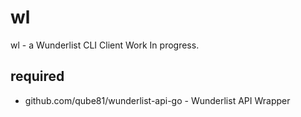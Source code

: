 # wl
wl - a Wunderlist CLI Client
Work In progress.

## required
- github.com/qube81/wunderlist-api-go - Wunderlist API Wrapper

